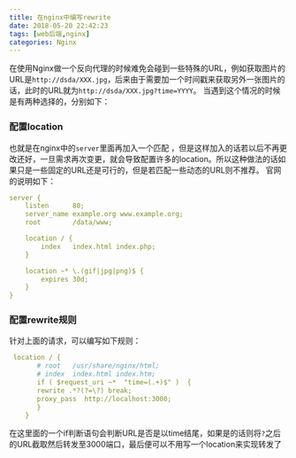 ```yaml
---
title: 在nginx中编写rewrite
date: 2018-05-20 22:42:23
tags: [web后端,nginx]
categories: Nginx
---
```

在使用Nginx做一个反向代理的时候难免会碰到一些特殊的URL，例如获取图片的URL是`http://dsda/XXX.jpg`，后来由于需要加一个时间戳来获取另外一张图片的话，此时的URL就为`http://dsda/XXX.jpg?time=YYYY`。
当遇到这个情况的时候是有两种选择的，分别如下：
### 配置location
也就是在nginx中的`server`里面再加入一个匹配 ，但是这样加入的话若以后不再更改还好，一旦需求再次变更，就会导致配置许多的location。所以这种做法的话如果只是一些固定的URL还是可行的，但是若匹配一些动态的URL则不推荐。
官网的说明如下：
```yml
server {
    listen      80;
    server_name example.org www.example.org;
    root        /data/www;

    location / {
        index   index.html index.php;
    }

    location ~* \.(gif|jpg|png)$ {
        expires 30d;
    }
}
```
### 配置rewrite规则
针对上面的请求，可以编写如下规则：
```yml
 location / {
       # root   /usr/share/nginx/html;
       # index  index.html index.htm;
       if ( $request_uri ~*  "time=(.+)$" )  {
       rewrite .*?(?=\?) break;
       proxy_pass  http://localhost:3000;
       }
    }
```
在这里面的一个if判断语句会判断URL是否是以time结尾，如果是的话则将`?`之后的URL截取然后转发至3000端口，最后便可以不用写一个location来实现转发了